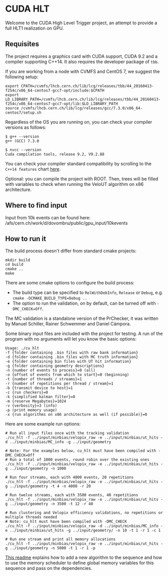 CUDA HLT
========

Welcome to the CUDA High Level Trigger project, an attempt to provide
a full HLT1 realization on GPU.

Requisites
----------
The project requires a graphics card with CUDA support, CUDA 9.2 and a compiler supporting C++14. It also requires the developer package of `tbb`.

If you are working from a node with CVMFS and CentOS 7, we suggest the following setup:

```shell
export CPATH=/cvmfs/lhcb.cern.ch/lib/lcg/releases/tbb/44_20160413-f254c/x86_64-centos7-gcc7-opt/include:$CPATH
export LD_LIBRARY_PATH=/cvmfs/lhcb.cern.ch/lib/lcg/releases/tbb/44_20160413-f254c/x86_64-centos7-gcc7-opt/lib:$LD_LIBRARY_PATH
source /cvmfs/lhcb.cern.ch/lib/lcg/releases/gcc/7.3.0/x86_64-centos7/setup.sh
```

Regardless of the OS you are running on, you can check your compiler versions as follows:

```shell
$ g++ --version
g++ (GCC) 7.3.0

$ nvcc --version
Cuda compilation tools, release 9.2, V9.2.88
```

You can check your compiler standard compatibility by scrolling to the `C++14 features` chart [here](https://en.cppreference.com/w/cpp/compiler_support).

Optional: you can compile the project with ROOT. Then, trees will be filled with variables to check when running the VeloUT algorithm on x86 architecture.

Where to find input
-------------
Input from 10k events can be found here: /afs/cern.ch/work/d/dovombru/public/gpu_input/10kevents

How to run it
-------------

The build process doesn't differ from standard cmake projects:

    mkdir build
    cd build
    cmake ..
    make

There are some cmake options to configure the build process:

   * The build type can be specified to `RelWithDebInfo`, `Release` or `Debug`, e.g. `cmake -DCMAKE_BUILD_TYPE=Debug ..`
   * The option to run the validation, on by default, can be turned off with `-DMC_CHECK=Off`. 
   

The MC validation is a standalone version of the PrChecker, it was written by
Manuel Schiller, Rainer Schwemmer and Daniel Cámpora.

Some binary input files are included with the project for testing.
A run of the program with no arguments will let you know the basic options:

    Usage: ./cu_hlt
    -f {folder containing .bin files with raw bank information}
    -d {folder containing .bin files with MC truth information}
    -e {folder containing bin files with UT hit information}
    -g {folder containing geometry descriptions}
    -n {number of events to process}=0 (all)
    -o {offset of events from which to start}=0 (beginning)
    -t {number of threads / streams}=1
    -r {number of repetitions per thread / stream}=1
    -b {transmit device to host}=1
    -c {run checkers}=0
    -k {simplified kalman filter}=0
    -m {reserve Megabytes}=1024
    -v {verbosity}=3 (info)
    -p (print memory usage)
    -x {run algorithms on x86 architecture as well (if possible)}=0


Here are some example run options:

    # Run all input files once with the tracking validation
    ./cu_hlt -f ../input/minbias/velopix_raw -e ../input/minbias/ut_hits -d ../input/minbias/MC_info -g ../input/geometry

    # Note: For the examples below, cu_hlt must have been compiled with -DMC_CHECK=Off
    # Run a total of 1000 events, round robin over the existing ones
    ./cu_hlt -f ../input/minbias/velopix_raw -e ../input/minbias/ut_hits -g ../input/geometry -n 1000

    # Run four streams, each with 4000 events, 20 repetitions
    ./cu_hlt -f ../input/minbias/velopix_raw -e ../input/minbias/ut_hits -g ../input/geometry -t 4 -n 4000 -r 20

    # Run twelve streams, each with 3500 events, 40 repetitions
    ./cu_hlt -f ../input/minbias/velopix_raw -e ../input/minbias/ut_hits -g ../input/geometry -n 3500 -t 12 -r 40

    # Run clustering and Velopix efficiency validations, no repetitions or multiple threads needed
    # Note: cu_hlt must have been compiled with -DMC_CHECK
    ./cu_hlt -f ../input/minbias/velopix_raw -d ../input/minbias/MC_info -e ../input/minbias/ut_hits -g ../input/geometry/ -n 10 -t 1 -r 1 -c 1
    
    # Run one stream and print all memory allocations
    ./cu_hlt -f ../input/minbias/velopix_raw -e ../input/minbias/ut_hits -g ../input/geometry -n 5000 -t 1 -r 1 -p

[This readme](readme_cuda_developer.md) explains how to add a new algorithm to the sequence and how to use the memory scheduler to define global memory variables for this sequence and pass on the dependencies.